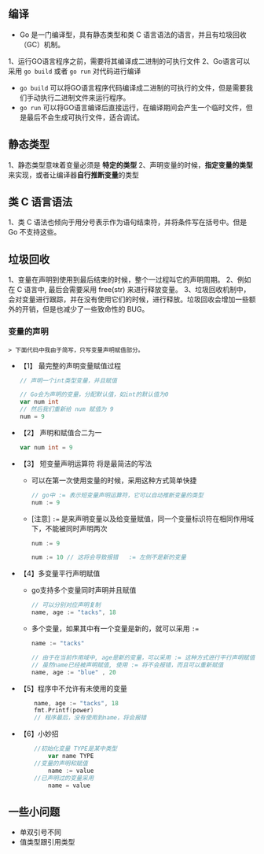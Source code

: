 <!--
 * @Descripttion: go语言变量的声明碎碎念
 * @Author: tacks321@qq.com
 * @Date: 2021-02-04 11:28:45
 * @LastEditTime: 2021-02-08 18:33:21
-->


## 编译
- Go 是一门编译型，具有静态类型和类 C 语言语法的语言，并且有垃圾回收（GC）机制。

1、运行GO语言程序之前，需要将其编译成二进制的可执行文件
2、Go语言可以采用 `go build` 或者 `go run` 对代码进行编译
- `go build` 可以将GO语言程序代码编译成二进制的可执行的文件，但是需要我们手动执行二进制文件来运行程序。
- `go run`   可以将GO语言编译后直接运行，在编译期间会产生一个临时文件，但是最后不会生成可执行文件，适合调试。

## 静态类型

1、静态类型意味着变量必须是 **特定的类型**
2、声明变量的时候，**指定变量的类型**来实现，或者让编译器**自行推断变量**的类型


## 类 C 语言语法

1、类 C 语法也倾向于用分号表示作为语句结束符，并将条件写在括号中。但是 Go 不支持这些。

## 垃圾回收

1、变量在声明到使用到最后结束的时候，整个一过程叫它的声明周期。
2、例如在 C 语言中, 最后会需要采用 free(str) 来进行释放变量。
3、垃圾回收机制中，会对变量进行跟踪，并在没有使用它们的时候，进行释放。垃圾回收会增加一些额外的开销，但是也减少了一些致命性的 BUG。

### 变量的声明

    > 下面代码中我由于简写，只写变量声明赋值部分。

- 【1】 最完整的声明变量赋值过程
    ```go
    // 声明一个int类型变量，并且赋值

    // Go会为声明的变量，分配默认值，如int的默认值为0
    var num int 
    // 然后我们重新给 num 赋值为 9
    num = 9
    ```

- 【2】 声明和赋值合二为一
    ```go
    var num int = 9
    ```

- 【3】 短变量声明运算符 将是最简洁的写法
    - 可以在第一次使用变量的时候，采用这种方式简单快捷
        ```go
        // go中 := 表示短变量声明运算符，它可以自动推断变量的类型
        num := 9
        ```
    - [注意] `:=` 是来声明变量以及给变量赋值，同一个变量标识符在相同作用域下，不能被同时声明两次
        ```go
        num := 9

        num := 10 // 这将会导致报错   := 左侧不是新的变量
        ```

- 【4】多变量平行声明赋值
    - go支持多个变量同时声明并且赋值
        ```go
        // 可以分别对应声明复制
        name, age := "tacks", 18
        ```
    - 多个变量，如果其中有一个变量是新的，就可以采用 `:=`
        ```go
        name := "tacks"

        // 由于在当前作用域中, age是新的变量，可以采用 := 这种方式进行平行声明赋值
        // 虽然name已经被声明赋值, 使用 := 将不会报错，而且可以重新赋值
        name, age := "blue" , 20
        ```
- 【5】程序中不允许有未使用的变量
    ```go
        name, age := "tacks", 18
        fmt.Printf(power)
        // 程序最后，没有使用到name，将会报错
    ```

- 【6】小妙招
    ```go
        //初始化变量 TYPE是某中类型
            var name TYPE
        //变量的声明和赋值 
            name := value
        //已声明过的变量采用
            name = value
    ```




## 一些小问题

- 单双引号不同
- 值类型跟引用类型